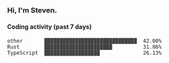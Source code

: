 ### Hi, I'm Steven.

#### Coding activity (past 7 days)
```
other       ▓▓▓▓▓▓▓▓▓▓▓▓▓▓▓▓▓▓▓▓▓▓▓▓▓▓▓▓▓▓  42.00%
Rust        ▓▓▓▓▓▓▓▓▓▓▓▓▓▓▓▓▓▓▓▓▓▓          31.86%
TypeScript  ▓▓▓▓▓▓▓▓▓▓▓▓▓▓▓▓▓▓              26.13%
```
